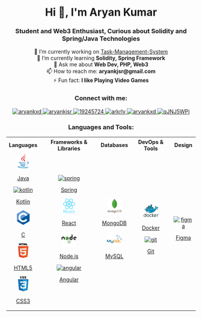 <h1 align="center">Hi 👋, I'm Aryan Kumar</h1>
<h3 align="center">Student and Web3 Enthusiast, Curious about Solidity and Spring/Java Technologies</h3>

<p align="center">
  🔭 I’m currently working on <a href="https://github.com/shaikhafsaralli/Task-Management-System" target="_blank">Task-Management-System</a><br>
  🌱 I’m currently learning <strong>Solidity, Spring Framework</strong><br>
  💬 Ask me about <strong>Web Dev, PHP, Web3</strong><br>
  📫 How to reach me: <strong>aryankjsr@gmail.com</strong><br>
  ⚡ Fun fact: <strong>I like Playing Video Games</strong>
</p>

<h3 align="center">Connect with me:</h3>
<p align="center">
  <a href="https://twitter.com/aryankxd" target="_blank">
    <img src="https://raw.githubusercontent.com/rahuldkjain/github-profile-readme-generator/master/src/images/icons/Social/twitter.svg" alt="aryankxd" height="30" width="40" />
  </a>
  <a href="https://linkedin.com/in/aryankjsr" target="_blank">
    <img src="https://raw.githubusercontent.com/rahuldkjain/github-profile-readme-generator/master/src/images/icons/Social/linked-in-alt.svg" alt="aryankjsr" height="30" width="40" />
  </a>
  <a href="https://stackoverflow.com/users/19245724" target="_blank">
    <img src="https://raw.githubusercontent.com/rahuldkjain/github-profile-readme-generator/master/src/images/icons/Social/stack-overflow.svg" alt="19245724" height="30" width="40" />
  </a>
  <a href="https://kaggle.com/arkrly" target="_blank">
    <img src="https://raw.githubusercontent.com/rahuldkjain/github-profile-readme-generator/master/src/images/icons/Social/kaggle.svg" alt="arkrly" height="30" width="40" />
  </a>
  <a href="https://instagram.com/aryankxd" target="_blank">
    <img src="https://raw.githubusercontent.com/rahuldkjain/github-profile-readme-generator/master/src/images/icons/Social/instagram.svg" alt="aryankxd" height="30" width="40" />
  </a>
  <a href="https://discord.gg/qJNJ5WPj" target="_blank">
    <img src="https://raw.githubusercontent.com/rahuldkjain/github-profile-readme-generator/master/src/images/icons/Social/discord.svg" alt="qJNJ5WPj" height="30" width="40" />
  </a>
</p>

<h3 align="center">Languages and Tools:</h3>

<table align="center">
  <tr>
    <th>Languages</th>
    <th>Frameworks & Libraries</th>
    <th>Databases</th>
    <th>DevOps & Tools</th>
    <th>Design</th>
  </tr>
  <tr>
    <td align="center">
      <a href="https://www.java.com" target="_blank" rel="noreferrer">
        <img src="https://raw.githubusercontent.com/devicons/devicon/master/icons/java/java-original.svg" alt="java" width="40" height="40"/>
        <p>Java</p>
      </a>
      <a href="https://kotlinlang.org" target="_blank" rel="noreferrer">
        <img src="https://www.vectorlogo.zone/logos/kotlinlang/kotlinlang-icon.svg" alt="kotlin" width="40" height="40"/>
        <p>Kotlin</p>
      </a>
      <a href="https://www.cprogramming.com/" target="_blank" rel="noreferrer">
        <img src="https://raw.githubusercontent.com/devicons/devicon/master/icons/c/c-original.svg" alt="c" width="40" height="40"/>
        <p>C</p>
      </a>
      <a href="https://www.w3.org/html/" target="_blank" rel="noreferrer">
        <img src="https://raw.githubusercontent.com/devicons/devicon/master/icons/html5/html5-original-wordmark.svg" alt="html5" width="40" height="40"/>
        <p>HTML5</p>
      </a>
      <a href="https://www.w3schools.com/css/" target="_blank" rel="noreferrer">
        <img src="https://raw.githubusercontent.com/devicons/devicon/master/icons/css3/css3-original-wordmark.svg" alt="css3" width="40" height="40"/>
        <p>CSS3</p>
      </a>
    </td>
    <td align="center">
      <a href="https://spring.io/" target="_blank" rel="noreferrer">
        <img src="https://www.vectorlogo.zone/logos/springio/springio-icon.svg" alt="spring" width="40" height="40"/>
        <p>Spring</p>
      </a>
      <a href="https://reactjs.org/" target="_blank" rel="noreferrer">
        <img src="https://raw.githubusercontent.com/devicons/devicon/master/icons/react/react-original-wordmark.svg" alt="react" width="40" height="40"/>
        <p>React</p>
      </a>
      <a href="https://nodejs.org" target="_blank" rel="noreferrer">
        <img src="https://raw.githubusercontent.com/devicons/devicon/master/icons/nodejs/nodejs-original-wordmark.svg" alt="nodejs" width="40" height="40"/>
        <p>Node.js</p>
      </a>
      <a href="https://angular.io" target="_blank" rel="noreferrer">
        <img src="https://angular.io/assets/images/logos/angular/angular.svg" alt="angular" width="40" height="40"/>
        <p>Angular</p>
      </a>
    </td>
    <td align="center">
      <a href="https://www.mongodb.com/" target="_blank" rel="noreferrer">
        <img src="https://raw.githubusercontent.com/devicons/devicon/master/icons/mongodb/mongodb-original-wordmark.svg" alt="mongodb" width="40" height="40"/>
        <p>MongoDB</p>
      </a>
      <a href="https://www.mysql.com/" target="_blank" rel="noreferrer">
        <img src="https://raw.githubusercontent.com/devicons/devicon/master/icons/mysql/mysql-original-wordmark.svg" alt="mysql" width="40" height="40"/>
        <p>MySQL</p>
      </a>
    </td>
    <td align="center">
      <a href="https://www.docker.com/" target="_blank" rel="noreferrer">
        <img src="https://raw.githubusercontent.com/devicons/devicon/master/icons/docker/docker-original-wordmark.svg" alt="docker" width="40" height="40"/>
        <p>Docker</p>
      </a>
      <a href="https://git-scm.com/" target="_blank" rel="noreferrer">
        <img src="https://www.vectorlogo.zone/logos/git-scm/git-scm-icon.svg" alt="git" width="40" height="40"/>
        <p>Git</p>
      </a>
    </td>
    <td align="center">
      <a href="https://www.figma.com/" target="_blank" rel="noreferrer">
        <img src="https://www.vectorlogo.zone/logos/figma/figma-icon.svg" alt="figma" width="40" height="40"/>
        <p>Figma</p>
      </a>
    </td>
  </tr>
</table>
